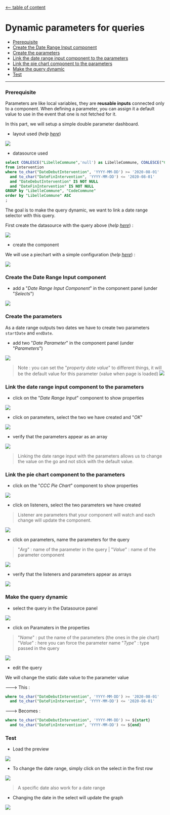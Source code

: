 
[<-- table of content](Advanced%20functionalities.md)

# Dynamic parameters for queries

* [Prerequisite](#prerequisite)
* [Create the Date Range Input component](#create-the-date-range-input-component)
* [Create the parameters](#create-the-parameters)
* [Link the date range input component to the parameters](#link-the-date-range-input-component-to-the-parameters)
* [Link the pie chart component to the parameters](#link-the-pie-chart-component-to-the-parameters)
* [Make the query dynamic](#make-the-query-dynamic)
* [Test](#test)

--- 

### Prerequisite

Parameters are like local variables, they are **reusable inputs** connected only to a component.
When defining a parameter, you can assign it a default value to use in the event that one is not fetched for it.

In this part, we will setup a simple double parameter dashboard.

* layout used (*help [here](Create%20a%20new%20dashboard.md#how-to-customise-the-dashboard-layout)*)

![](https://i.imgur.com/CzD7f51.png)

* datasource used
```sql
select COALESCE("LibelleCommune",'null') as LibelleCommune, COALESCE("CodeCommune", 'null') as CodeCommune, count(*)
from intervention
where to_char("DateDebutIntervention", 'YYYY-MM-DD') >= '2020-08-01'
  and to_char("DateFinIntervention", 'YYYY-MM-DD') <= '2020-08-01'
  and "DateDebutIntervention" IS NOT NULL
  and "DateFinIntervention" IS NOT NULL
GROUP by "LibelleCommune", "CodeCommune"
order by "LibelleCommune" ASC
;
```

The goal is to make the query dynamic, we want to link a date range selector with this query.

First create the datasource with the query above (*help [here](Create%20a%20datasource.md)*) :

![](https://i.imgur.com/9UHeLOd.png)

* create the component

We will use a piechart with a simple configuration (*help [here](Add%20components.md)*) :

![](https://i.imgur.com/gc7UVG1.png)

### Create the Date Range Input component

* add a "*Date Range Input Component*" in the component panel (under "*Selects*")

![](https://i.imgur.com/wLgVLZ3.png)

### Create the parameters

As a date range outputs two dates we have to create two parameters `startDate` and `endDate`.

* add two "*Date Parameter*" in the component panel (under "*Parameters*")

![](https://i.imgur.com/DLngEYd.png)

> Note : you can set the "*property date value*" to different things, it will be the default value for this parameter (value when page is loaded)
> ![](https://i.imgur.com/v3fiSav.png)

### Link the date range input component to the parameters

* click on the "*Date Range Input*" component to show properties 

![](https://i.imgur.com/e6QyUko.png)

* click on parameters, select the two we have created and "*OK*"

![](https://i.imgur.com/KUFpBap.png)

* verify that the parameters appear as an array

![](https://i.imgur.com/Z4SH59a.png)

> Linking the date range input with the parameters allows us to change the value on the go and not stick with the default value.

### Link the pie chart component to the parameters

* click on the "*CCC Pie Chart*" component to show properties 

![](https://i.imgur.com/Wo9AjJo.png)

* click on listeners, select the two parameters we have created
> Listener are parameters that your component will watch and each change will update the component.

![](https://i.imgur.com/PFhvdEt.png)

* click on parameters, name the parameters for the query
> "*Arg*" : name of the parameter in the query | "*Value*" : name of the parameter component

![](https://i.imgur.com/m6mUcUv.png)

* verify that the listeners and parameters appear as arrays

![](https://i.imgur.com/eYEA2DR.png)

### Make the query dynamic

* select the query in the Datasource panel

![](https://i.imgur.com/ysrAcEN.png)

* click on Paramaters in the properties
> "*Name*" : put the name of the parameters (the ones in the pie chart)
> "*Value*" : here you can force the parameter name
> "*Type*" : type passed in the query

![](https://i.imgur.com/YCeKz8I.png)

* edit the query

We will change the static date value to the parameter value

---> This :
```sql
where to_char("DateDebutIntervention", 'YYYY-MM-DD') >= '2020-08-01'
  and to_char("DateFinIntervention", 'YYYY-MM-DD') <= '2020-08-01'
```
---> Becomes :
```sql
where to_char("DateDebutIntervention", 'YYYY-MM-DD') >= ${start}
  and to_char("DateFinIntervention", 'YYYY-MM-DD') <= ${end}
```

### Test
* Load the preview

![](https://i.imgur.com/WV2YRnb.png)

* To change the date range, simply click on the select in the first row

![](https://i.imgur.com/kJhTb9s.png)

> A specific date also work for a date range

* Changing the date in the select will update the graph

![](https://i.imgur.com/SZyfMpv.png)


